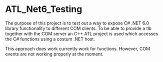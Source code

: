 # ATL_Net6_Testing

The purpose of this project is to test out a way to expose C# .NET 6.0 library functionality to different COM clients. To be able to provide a tlb together with the COM server an C++ ATL project is used which accesses the C# functions using a costum .NET host.

This approach does work currently work for functions. However, COM events are not working properly at the moment. 
